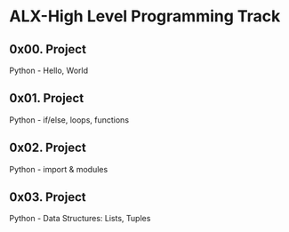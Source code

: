 # ALX-High Level Programming Track

## 0x00. Project
Python - Hello, World

## 0x01. Project
Python - if/else, loops, functions

## 0x02. Project
Python - import & modules

## 0x03. Project
Python - Data Structures: Lists, Tuples
